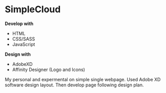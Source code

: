 # SimpleCloud

<b>Develop with </b>
- HTML
- CSS/SASS
- JavaScript

<b>Design with</b>
- AdobeXD
- Affinity Designer (Logo and Icons)

My personal and expermental on simple single webpage. Used Adobe XD software design layout. Then develop page following design plan.

